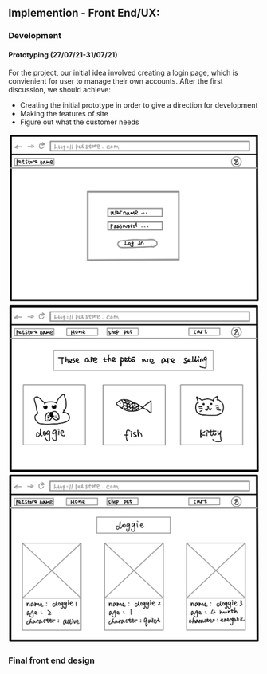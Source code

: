 
## Implemention - Front End/UX:

### Development

#### Prototyping (27/07/21-31/07/21)

For the project, our initial idea involved creating a login page, which is convienient for user to manage their own accounts. After the first discussion, we should achieve:

* Creating the initial prototype in order to give a direction for development
* Making the features of site
* Figure out what the customer needs

![picture](UX/prototype1.jpg)
![picture](UX/prototype2.jpg)
![picture](UX/prototype3.jpg)




### Final front end design



